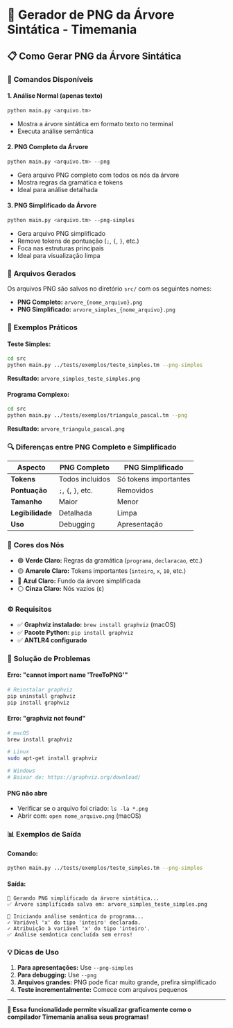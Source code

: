 # 🌳 Gerador de PNG da Árvore Sintática - Timemania

## 📋 **Como Gerar PNG da Árvore Sintática**

### 🚀 **Comandos Disponíveis**

#### **1. Análise Normal (apenas texto)**
```bash
python main.py <arquivo.tm>
```
- Mostra a árvore sintática em formato texto no terminal
- Executa análise semântica

#### **2. PNG Completo da Árvore**
```bash
python main.py <arquivo.tm> --png
```
- Gera arquivo PNG completo com todos os nós da árvore
- Mostra regras da gramática e tokens
- Ideal para análise detalhada

#### **3. PNG Simplificado da Árvore**
```bash
python main.py <arquivo.tm> --png-simples
```
- Gera arquivo PNG simplificado
- Remove tokens de pontuação (`;`, `{`, `}`, etc.)
- Foca nas estruturas principais
- Ideal para visualização limpa

### 📁 **Arquivos Gerados**

Os arquivos PNG são salvos no diretório `src/` com os seguintes nomes:
- **PNG Completo:** `arvore_{nome_arquivo}.png`
- **PNG Simplificado:** `arvore_simples_{nome_arquivo}.png`

### 🎨 **Exemplos Práticos**

#### **Teste Simples:**
```bash
cd src
python main.py ../tests/exemplos/teste_simples.tm --png-simples
```
**Resultado:** `arvore_simples_teste_simples.png`

#### **Programa Complexo:**
```bash
cd src  
python main.py ../tests/exemplos/triangulo_pascal.tm --png
```
**Resultado:** `arvore_triangulo_pascal.png`

### 🔍 **Diferenças entre PNG Completo e Simplificado**

| Aspecto | PNG Completo | PNG Simplificado |
|---------|-------------|------------------|
| **Tokens** | Todos incluídos | Só tokens importantes |
| **Pontuação** | `;`, `{`, `}`, etc. | Removidos |
| **Tamanho** | Maior | Menor |
| **Legibilidade** | Detalhada | Limpa |
| **Uso** | Debugging | Apresentação |

### 🎯 **Cores dos Nós**

- 🟢 **Verde Claro:** Regras da gramática (`programa`, `declaracao`, etc.)
- 🟡 **Amarelo Claro:** Tokens importantes (`inteiro`, `x`, `10`, etc.)
- 🔵 **Azul Claro:** Fundo da árvore simplificada
- ⚪ **Cinza Claro:** Nós vazios (ε)

### ⚙️ **Requisitos**

- ✅ **Graphviz instalado:** `brew install graphviz` (macOS)
- ✅ **Pacote Python:** `pip install graphviz`
- ✅ **ANTLR4 configurado**

### 🐛 **Solução de Problemas**

#### **Erro: "cannot import name 'TreeToPNG'"**
```bash
# Reinstalar graphviz
pip uninstall graphviz
pip install graphviz
```

#### **Erro: "graphviz not found"**
```bash
# macOS
brew install graphviz

# Linux
sudo apt-get install graphviz

# Windows
# Baixar de: https://graphviz.org/download/
```

#### **PNG não abre**
- Verificar se o arquivo foi criado: `ls -la *.png`
- Abrir com: `open nome_arquivo.png` (macOS)

### 📊 **Exemplos de Saída**

#### **Comando:**
```bash
python main.py ../tests/exemplos/teste_simples.tm --png-simples
```

#### **Saída:**
```
🎨 Gerando PNG simplificado da árvore sintática...
✅ Árvore simplificada salva em: arvore_simples_teste_simples.png

🚀 Iniciando análise semântica do programa...
✓ Variável 'x' do tipo 'inteiro' declarada.
✓ Atribuição à variável 'x' do tipo 'inteiro'.
✅ Análise semântica concluída sem erros!
```

### 💡 **Dicas de Uso**

1. **Para apresentações:** Use `--png-simples`
2. **Para debugging:** Use `--png`
3. **Arquivos grandes:** PNG pode ficar muito grande, prefira simplificado
4. **Teste incrementalmente:** Comece com arquivos pequenos

---

**🎯 Essa funcionalidade permite visualizar graficamente como o compilador Timemania analisa seus programas!**
